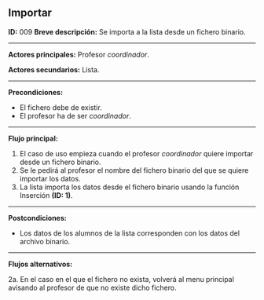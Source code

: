 ## Importar
**ID:** 009
**Breve descripción:** Se importa a la lista desde un fichero binario.

___

**Actores principales:** Profesor *coordinador*.

**Actores secundarios:** Lista.
___

**Precondiciones:**

 * El fichero debe de existir.
 * El profesor ha de ser *coordinador*.
___

**Flujo principal:**

 1. El caso de uso empieza cuando el profesor *coordinador* quiere importar desde un fichero binario.
 2. Se le pedirá al profesor el nombre del fichero binario del que se quiere importar los datos.
 3. La lista importa los datos desde el fichero binario usando la función Inserción **(ID: 1)**.
___

**Postcondiciones:**

 * Los datos de los alumnos de la lista corresponden con los datos del archivo binario.
___

**Flujos alternativos:**

 2a. En el caso en el que el fichero no exista, volverá al menu principal avisando al profesor de que no existe dicho fichero.
